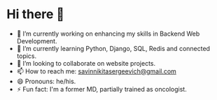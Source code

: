 # Hi there 👋

- 🔭 I’m currently working on enhancing my skills in Backend Web Development.
- 🌱 I’m currently learning Python, Django, SQL, Redis and connected topics.
- 👯 I’m looking to collaborate on website projects.
- 📫 How to reach me: savinnikitasergeevich@gmail.com
- 😄 Pronouns: he/his.
- ⚡ Fun fact: I'm a former MD, partially trained as oncologist.

